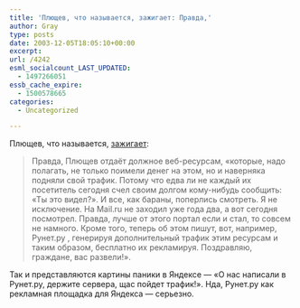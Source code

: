 ```yaml
---
title: 'Плющев, что называется, зажигает: Правда,'
author: Gray
type: posts
date: 2003-12-05T18:05:10+00:00
excerpt:
url: /4242
esml_socialcount_LAST_UPDATED:
  - 1497266051
essb_cache_expire:
  - 1500578665
categories:
  - Uncategorized

---
```








Плющев, что называется, <a href="http://runet.ru/analitika/4222.html" target="_blank">зажигает</a>:



> Правда, Плющев отдаёт должное веб-ресурсам, &laquo;которые, надо полагать, не только поимели денег на этом, но и наверняка подняли свой трафик. Потому что едва ли не каждый их посетитель сегодня счел своим долгом кому-нибудь сообщить: &#171;Ты это видел?&#187;. И все, как бараны, поперлись смотреть. Я не исключение. На Mail.ru не заходил уже года два, а вот сегодня посмотрел. Правда, лучше от этого портал если и стал, то совсем не намного. Кроме того, теперь об этом пишут, вот, например, Рунет.ру , генерируя дополнительный трафик этим ресурсам и таким образом, бесплатно их рекламируя. Поздравляю, граждане, вас развели!&raquo;. 

Так и представляются картины паники в Яндексе &#8212; &#171;О нас написали в Рунет.ру, держите сервера, щас пойдет трафик!&#187;. Нда, Рунет.ру как рекламная площадка для Яндекса &#8212; серьезно.